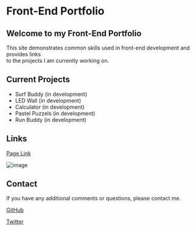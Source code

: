 # Front-End Portfolio

## Welcome to my Front-End Portfolio

This site demonstrates common skills used in front-end development and provides links  
to the projects I am currently working on.

## Current Projects

- Surf Buddy (in development)
- LED Wall (in development)
- Calculator (in development)
- Pastel Puzzels (in development)
- Run Buddy (in development)

## Links

[Page Link](https://charlie93b.github.io/front-end-portfolio/)

![image](https://user-images.githubusercontent.com/115426768/199304468-8055e0e6-6ff3-4fe3-81ab-67db8b037152.png)

## Contact

If you have any additional comments or questions, please contact me.

[GitHub](https://github.com/Charlie93B)

[Twitter](https://twitter.com/Charlie93B)
